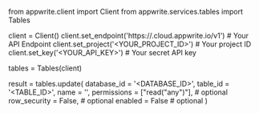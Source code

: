 from appwrite.client import Client
from appwrite.services.tables import Tables

client = Client()
client.set_endpoint('https://<REGION>.cloud.appwrite.io/v1') # Your API Endpoint
client.set_project('<YOUR_PROJECT_ID>') # Your project ID
client.set_key('<YOUR_API_KEY>') # Your secret API key

tables = Tables(client)

result = tables.update(
    database_id = '<DATABASE_ID>',
    table_id = '<TABLE_ID>',
    name = '<NAME>',
    permissions = ["read("any")"], # optional
    row_security = False, # optional
    enabled = False # optional
)
